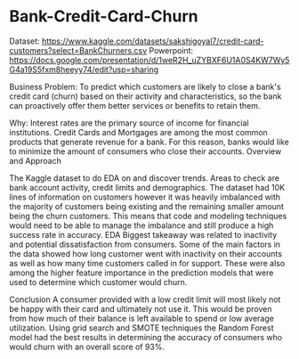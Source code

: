# Bank-Credit-Card-Churn
Dataset: https://www.kaggle.com/datasets/sakshigoyal7/credit-card-customers?select=BankChurners.csv
Powerpoint: https://docs.google.com/presentation/d/1weR2H_uZYBXF6U1A0S4KW7Wy5G4a19S5fxm8heeyy74/edit?usp=sharing


Business Problem:
To predict which customers are likely to close a bank's credit card (churn) based on their activity and characteristics, so the bank can proactively offer them better services or benefits to retain them.

Why: 
Interest rates are the primary source of income for financial institutions. Credit Cards and Mortgages are among the most common products that generate revenue for a bank. For this reason, banks would like to minimize the amount of consumers who close their accounts. 
Overview and Approach

The Kaggle dataset to do EDA on and discover trends. Areas to check are bank account activity, credit limits and demographics. The dataset had 10K lines of information on customers however it was heavily imbalanced with the majority of customers being existing and the remaining smaller amount being the churn customers. This means that code and modeling techniques would need to be able to manage the imbalance and still produce a high success rate in accuracy. 
EDA
Biggest takeaway was related to inactivity and potential dissatisfaction from consumers. Some of the main factors in the data showed how long customer went with inactivity on their accounts as well as how many time customers called in for support. These were also among the higher feature importance in the prediction models that were used to determine which customer would churn. 

Conclusion
A consumer provided with a low credit limit will most likely not be happy with their card and ultimately not use it. This would be proven from how much of their balance is left available to spend or low average utilization. Using grid search and SMOTE techniques the Random Forest model had the best results in determining the accuracy of consumers who would churn with an overall score of 93%. 
